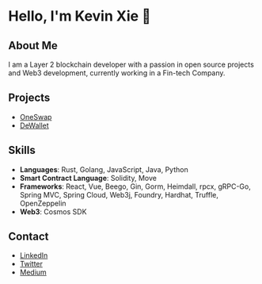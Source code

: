 # Hello, I'm Kevin Xie 👋

## About Me
I am a Layer 2 blockchain developer with a passion in open source projects and Web3 development, currently working in a Fin-tech Company.


## Projects
- [OneSwap](https://github.com/john-doe/project-one)
- [DeWallet](https://github.com/john-doe/project-two)


## Skills
- **Languages**: Rust, Golang, JavaScript, Java, Python
- **Smart Contract Language**: Solidity, Move
- **Frameworks**: React, Vue, Beego, Gin, Gorm, Heimdall, rpcx, gRPC-Go, Spring MVC, Spring Cloud, Web3j, Foundry, Hardhat, Truffle, OpenZeppelin
- **Web3**: Cosmos SDK

## Contact
- [LinkedIn](https://www.linkedin.com/in/kevin-sheeran-182b1a25b/)
- [Twitter](https://x.com/Kevinsheeranxyj)
- [Medium](https://medium.com/@kevinsheeranxyj)

